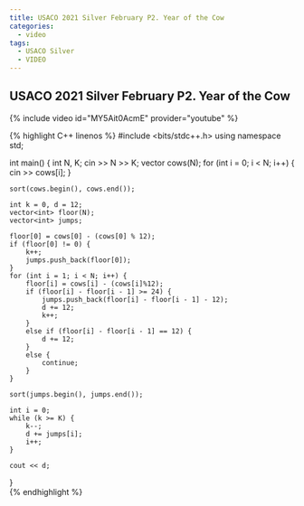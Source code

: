 ```yaml
---
title: USACO 2021 Silver February P2. Year of the Cow
categories:
  - video
tags:
  - USACO Silver
  - VIDEO
---
```


## USACO 2021 Silver February P2. Year of the Cow  

{% include video id="MY5Ait0AcmE" provider="youtube" %}


{% highlight C++ linenos %}
#include <bits/stdc++.h>
using namespace std;

int main() {
    int N, K;
    cin >> N >> K;
    vector<int> cows(N);
    for (int i = 0; i < N; i++) {
        cin >> cows[i];
    }

    sort(cows.begin(), cows.end());

    int k = 0, d = 12;
    vector<int> floor(N);
    vector<int> jumps;

    floor[0] = cows[0] - (cows[0] % 12);
    if (floor[0] != 0) {
        k++;
        jumps.push_back(floor[0]);
    }
    for (int i = 1; i < N; i++) {
        floor[i] = cows[i] - (cows[i]%12);
        if (floor[i] - floor[i - 1] >= 24) {
            jumps.push_back(floor[i] - floor[i - 1] - 12);
            d += 12;
            k++;
        }
        else if (floor[i] - floor[i - 1] == 12) {
            d += 12;
        }
        else {
            continue;
        }
    }

    sort(jumps.begin(), jumps.end());

    int i = 0;
    while (k >= K) {
        k--;
        d += jumps[i];
        i++;
    }

    cout << d;

}  
{% endhighlight %}  
